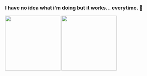 ### I have no idea what i'm doing but it works... everytime. 👋

<div>
  <a href="https://github.com/Damgam"/>
  <img height="180em" src="https://github-readme-stats.vercel.app/api?username=Damgam&show_icons=true&theme=dark&include_all_commits=true&count_private=true"/>
  <img height="180em" src="https://github-readme-stats.vercel.app/api/top-langs/?username=Damgam&layout=normal&langs_count=99&theme=dark"/>
</div>

